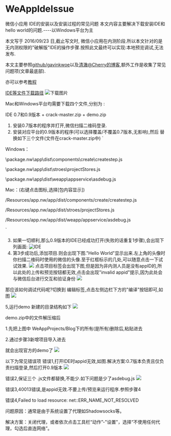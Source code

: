 # WeAppIdeIssue
微信小应用 IDE的安装以及安装过程的常见问题
本文内容主要解决下载安装IDE和hello world的问题.----以Windows平台为主

本文写于 2016/09/23 日,截止写文时, 微信小应用在内测阶段.所以本文针对的是无内测权限的"破解版"IDE的操作步骤.按照此文最终可以实现:本地预览调试,无法发布.

本文主要参照[github/gavinkwoe](https://github.com/gavinkwoe/weapp-ide-crack)以及[清澈@Cherry的博客](http://blog.csdn.net/nihaoqiulinhe/article/details/52634056),额外工作是收集了常见问题项(文章最底部).

亦可以参考[教程](http://wxopen.notedown.cn/)

[IDE等文件下载路径](https://pan.baidu.com/s/1c21aS0o)
![下载图片](http://upload-images.jianshu.io/upload_images/1355213-a491cad72179e0e3.png?imageMogr2/auto-orient/strip%7CimageView2/2/w/1240)

Mac和Windows平台均需要下载四个文件,分别为 :

IDE 0.7和0.9版本 + crack-master.zip + demo.zip



1. 安装0.7版本的程序并打开,微信扫描二维码登录.
2. 安装对应平台的0.9版本的程序(可以选择覆盖/不覆盖0.7版本,无影响),然后 替换如下三个文件(文件在crack-master.zip中)
`

Windows：

\package.nw\app\dist\components\create\createstep.js

\package.nw\app\dist\stroes\projectStores.js

\package.nw\app\dist\weapp\appservice\asdebug.js

Mac：(右键点击图标,选择[包内容显示])

/Resources/app.nw/app/dist/components/create/createstep.js

/Resources/app.nw/app/dist/stroes/projectStores.js

/Resources/app.nw/app/dist/weapp/appservice/asdebug.js

`

3. 如果一切顺利,那么0.9版本的IDE已经成功打开(失败的话重复1步骤),会出现下列画面:
![ IDE ](http://upload-images.jianshu.io/upload_images/1355213-332d44216451a01c.png?imageMogr2/auto-orient/strip%7CimageView2/2/w/1240)
4. 第3步成功后,添加项目.则会出现下图."Hello World"显示出来.左上角的头像时你扫描二维码时使用的微信的头像.至于红框标示的几处,可以随意点击一下试试效果.
![](http://upload-images.jianshu.io/upload_images/1355213-b98f16af64cf1386.png?imageMogr2/auto-orient/strip%7CimageView2/2/w/1240)
点击项目标签会出现下图,但是因为非内测人员是没有appID的,所以此处的上传和预览按钮都无效,点击会出现"invalid appid"提示,因为此处会与微信后台进行交互和验证身份
![](http://upload-images.jianshu.io/upload_images/1355213-3e5ecc941af5bb78.png?imageMogr2/auto-orient/strip%7CimageView2/2/w/1240)

那应该如何调试代码呢?切换到 编辑标签,点击左侧边栏下方的"编译"按钮即可,如图
![](http://upload-images.jianshu.io/upload_images/1355213-905b365ca001a022.png?imageMogr2/auto-orient/strip%7CimageView2/2/w/1240)

5,运行demo
新建的目录结构如下
![](http://upload-images.jianshu.io/upload_images/1355213-97088bbdf45a6cab.png?imageMogr2/auto-orient/strip%7CimageView2/2/w/1240)

demo.zip中的文件解压缩后 

1.先把上图中 WeAppProjects/Blog下的所有(是所有)删除后,粘贴进去

2.通过步骤3新增项目导入进去

就会出现官方的demo了
![](http://upload-images.jianshu.io/upload_images/1355213-85a8f1510a8ce702.png?imageMogr2/auto-orient/strip%7CimageView2/2/w/1240)



以下为常见错误项
错误1,打开IDE时appid无效,如图.解决方案:0.7版本负责且仅负责扫描登录,然后打开0.9版本
![](http://upload-images.jianshu.io/upload_images/1355213-34dced6fecc824dd.png?imageMogr2/auto-orient/strip%7CimageView2/2/w/1240)

错误2,保证三个  .js文件都替换,不能少.如下问题是少了asdebug.js
![](http://upload-images.jianshu.io/upload_images/1355213-4fb78347ef614cb5.png?imageMogr2/auto-orient/strip%7CimageView2/2/w/1240)

错误3,40013错误,是appid无效.不要上传/预览来运行程序.参照步骤4

错误4,Failed to load resource: net::ERR_NAME_NOT_RESOLVED

问题原因：通常是由于系统设置了代理如Shadowsocks等。

解决方案：关闭代理，或者依次点击工具栏“动作”-"设置"，选择“不使用任何代理，勾选后直连网络”。
